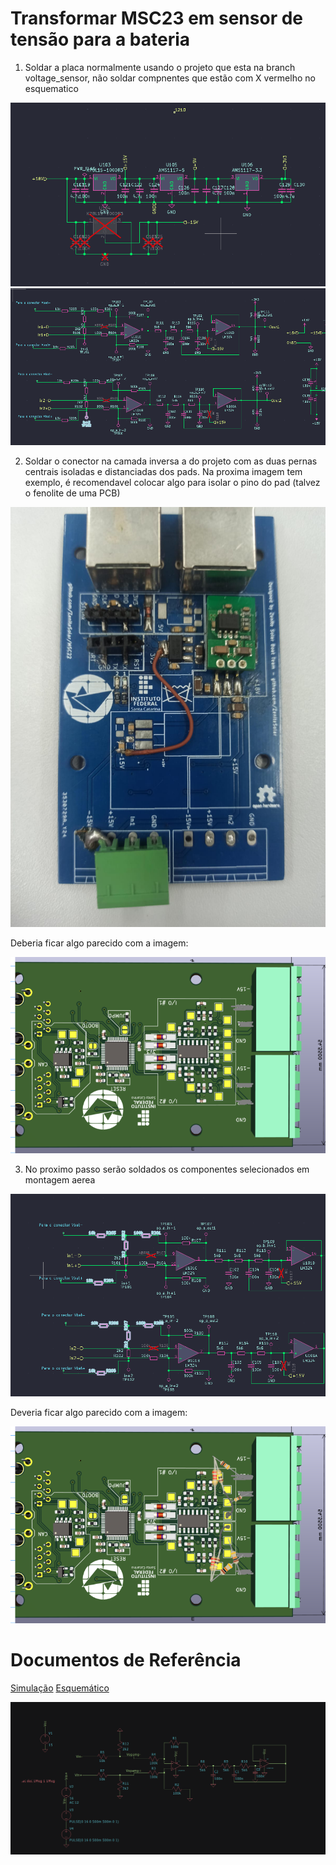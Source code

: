 # Transformar MSC23 em sensor de tensão para a bateria

1. Soldar a placa normalmente usando o projeto que esta na branch voltage_sensor, 
não soldar compnentes que estão com X vermelho no esquematico

![alt text](img/supplyNoPopulate.png)
![alt text](img/analogNoPopulate.png)

2. Soldar o conector na camada inversa a do projeto com as duas pernas centrais isoladas e distanciadas dos pads. 
Na proxima imagem tem exemplo, é recomendavel colocar algo para isolar o pino do pad (talvez o fenolite de uma PCB)

![alt text](img/conectorExample.png)

Deberia ficar algo parecido com a imagem:

![alt text](img/connectorExample2.png)

3. No proximo passo serão soldados os componentes selecionados em montagem aerea

![alt text](img/schematicsAnalog.png)

Deveria ficar algo parecido com a imagem:

![alt text](img/resistorExample.png)

# Documentos de Referência
[Simulação](design/analog_voltage_sensor.asc)
[Esquemático](design/analog_voltage_sensor.pdf)

![Simulação](img/simulation.png)
